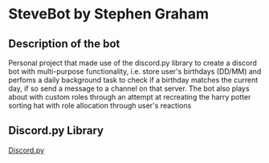 # SteveBot by Stephen Graham



## Description of the bot

Personal project that made use of the discord.py library to create a discord bot with multi-purpose functionality, i.e. store user's birthdays (DD/MM) and perfoms a daily background task to check if a birthday matches the current day, if so send a message to a channel on that server. The bot also plays about with custom roles through an attempt at recreating the harry potter sorting hat with role allocation through user's reactions



## Discord.py Library

[Discord.py](https://discordpy.readthedocs.io/en/latest/)
